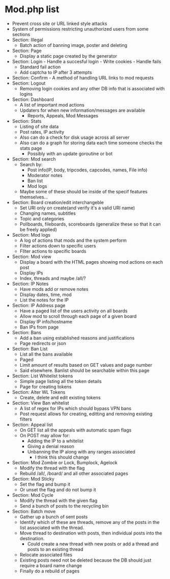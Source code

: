 # Mod.php list
  - Prevent cross site or URL linked style attacks
  - System of permissions restricting unauthorized users from some sections
  - Section: Illegal
    - Batch action of banning image, poster and deleting   
  - Section: Page
    - Display a static page created by the generator
  -  Section: Login 
    - Handle a succesful login
    - Write cookies
    - Handle fails  
      - Standard fail action
      - Add captcha to IP after 3 attempts 
  -  Section: Confirm
    - A method of handling URL links to mod requests   
  - Section: Logout
    - Removing login cookies and any other DB info that is associated with logins
  - Section: Dashboard
    - A list of important mod actions
    - Updaters for when new information/messages are available
      - Reports, Appeals, Mod Messages
  - Section: Stats
    - Listing of site data
    - Post rates, IP activity
    - Also can do a check for disk usage across all server
    - Also can do a graph for storing data each time someone checks the stats page
      - Possibly with an update goroutine or bot
  - Section: Mod search
    - Search by:
      - Post info(IP, body, tripcodes, capcodes, names, File info)
      - Moderator notes
      - Ban list
      - Mod logs
    - Maybe some of these should be inside of the specif features themselves...
  - Section: Board creation/edit interchangeble
    - Set URI only on create(and verify it's a valid URI name)
    - Changing names, subtitles 
    - Topic and categories
    - Pollboards, fileboards, scoreboards (generalize these so that it can be freely applied)
  - Section: Mod logs
    - A log of actions that mods and the system perform
    - Filter actions down to specific users
    - FIlter actions to specific boards
  - Section: Mod view
    - Display a board with the HTML pages showing mod actions on each post
    - Display IPs 
    - Index, threads and maybe /all/?
  - Section: IP Notes
    - Have mods add or remove notes
    - Display dates, time, mod
    - List the notes for the IP
  - Section: IP Address page
    - Have a paged list of the users activity on all boards
    - Allow mod to scroll through each page of a given board
    - Display IP info/hostname
    - Ban IPs from page
  - Section: Bans
    - Add a ban using established reasons and justifications
    - Page redirects or json
  - Section: Ban List
    - List all the bans available
    - Paged
    - Limit amount of results based on GET values and page number
    - Said elsewhere. Banlist should be searchable within this page
  - Section: List Whitelist tokens
    - Simple page listing all the token details
    - Page for creating tokens
  - Section: Alter WL Tokens
    - Create, delete and edit existing tokens
  - Section: View Ban whitelist
    - A list of regex for IPs which should bypass VPN bans
    - Post request allows for creating, editting and removing existing filters
  - Section: Appeal list
    - On GET list all the appeals with automatic spam flags
    - On POST may allow for: 
      - Adding the IP to a whitelist
      - Giving a denial reason
      - Unbanning the IP along with any ranges associated
        - I think this should change
  - Section: Mod Zombie or Lock, Bumplock, Agelock
    - Modify the thread with the flag 
    - Rebuild /all/, /board/ and all other associated pages
  - Section: Mod Sticky
    - Set the flag and bump it 
    - Or unset the flag and do not bump it
  - Section: Mod Cycle
    - Modify the thread with the given flag
    - Send a bunch of posts to the recycling bin
  - Section: Batch move
    - Gather up a bunch of sent posts
    - Identify which of these are threads, remove any of the posts in the list associated with the thread.
    - Move thread to destination with posts, then individual posts into the destination.
      - Could create a new thread with new posts or add a thread and posts to an existing thread
    - Relocate associated files
    - Existing posts need not be deleted because the DB should just require a board name change   
    - Finally do a rebuild of pages

